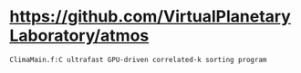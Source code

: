 # https://github.com/VirtualPlanetaryLaboratory/atmos

```console
ClimaMain.f:C ultrafast GPU-driven correlated-k sorting program

```
